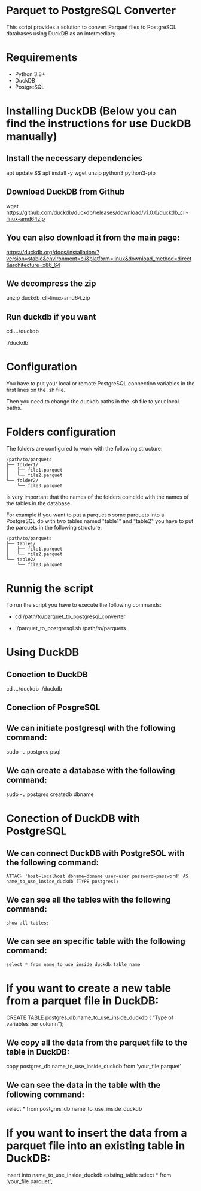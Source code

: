 # Parquet to PostgreSQL Converter
This script provides a solution to convert Parquet files to PostgreSQL databases using DuckDB as an intermediary.

# Requirements

- Python 3.8+
- DuckDB
- PostgreSQL

# Installing DuckDB (Below you can find the instructions for use DuckDB manually)

## Install the necessary dependencies

apt update $$ apt install -y wget unzip python3 python3-pip

## Download DuckDB from Github
wget https://github.com/duckdb/duckdb/releases/download/v1.0.0/duckdb_cli-linux-amd64zip

## You can also download it from the main page: 

https://duckdb.org/docs/installation/?version=stable&environment=cli&platform=linux&download_method=direct&architecture=x86_64

## We decompress the zip

unzip duckdb_cli-linux-amd64.zip

## Run duckdb if you want

cd .../duckdb

./duckdb


# Configuration

You have to put your local or remote PostgreSQL connection variables in the first lines on the .sh file.

Then you need to change the duckdb paths in the .sh file to your local paths.

# Folders configuration

The folders are configured to work with the following structure:

```
/path/to/parquets
├── folder1/
│   ├── file1.parquet
│   └── file2.parquet
└── folder2/
    └── file3.parquet
```

Is very important that the names of the folders coincide with the names of the tables in the database.

For example if you want to put a parquet o some parquets into a PostgreSQL db with two tables named "table1" and "table2" you have to put the parquets in the following structure:

```
/path/to/parquets
├── table1/
│   ├── file1.parquet
│   └── file2.parquet
└── table2/
    └── file3.parquet 
```

# Runnig the script

To run the script you have to execute the following commands:

- cd /path/to/parquet_to_postgresql_converter

- ./parquet_to_postgresql.sh /path/to/parquets

# Using DuckDB

## Conection to DuckDB

cd .../duckdb
./duckdb

## Conection of PosgreSQL

## We can initiate postgresql with the following command:
sudo -u postgres psql

## We can create a database with the following command:
sudo -u postgres createdb dbname 

# Conection of DuckDB with PostgreSQL

## We can connect DuckDB with PostgreSQL with the following command:
	ATTACH 'host=localhost dbname=dbname user=user password=password' AS name_to_use_inside_duckdb (TYPE postgres);

## We can see all the tables with the following command:
	show all tables;
## We can see an specific table with the following command:
	select * from name_to_use_inside_duckdb.table_name


# If you want to create a new table from a parquet file in DuckDB:

CREATE TABLE postgres_db.name_to_use_inside_duckdb  (
“Type of variables per column”);

## We copy all the data from the parquet file to the table in DuckDB:

copy postgres_db.name_to_use_inside_duckdb from 'your_file.parquet'

## We can see the data in the table with the following command:

select * from postgres_db.name_to_use_inside_duckdb

# If you want to insert the data from a parquet file into an existing table in DuckDB:

insert into name_to_use_inside_duckdb.existing_table select * from 'your_file.parquet';


